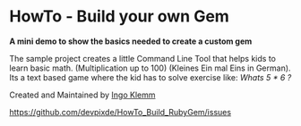# HowTo - Build your own Gem

__A mini demo to show the basics needed to create a custom gem__

The sample project creates a little Command Line Tool that helps kids to learn basic math. (Multiplication up to 100) (Kleines Ein mal Eins in German). 
Its a text based game where the kid has to solve exercise like: _Whats 5 * 6 ?_




<!--

* First feature
* Second feature
* Third feature that is even better than the first two
* Another great thing your project does



1. Step One
1. Step Two
1. Step Three
1. Step Four



__First Question?__

This is the first answer

__Second Question?__

Second answer

-->

Created and Maintained by [Ingo Klemm](http://www.devpix.de)



https://github.com/devpixde/HowTo_Build_RubyGem/issues

